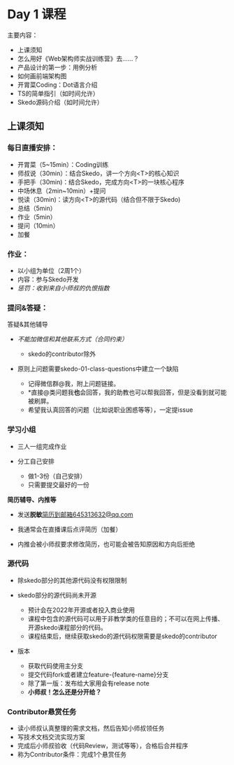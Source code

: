# Day 1 课程



主要内容：

- 上课须知
- 怎么用好《Web架构师实战训练营》去……？
- 产品设计的第一步：用例分析
- 如何画前端架构图
- 开胃菜Coding：Dot语言介绍
- TS的简单指引（如时间允许）
- Skedo源码介绍（如时间允许）



## 上课须知



### **每日直播安排：**

- 开胃菜（5~15min）：Coding训练
- 师叔说（30min）：结合Skedo，讲一个方向\<T\>的核心知识
- 手把手（30min)：结合Skedo，完成方向\<T\>的一块核心程序
- 中场休息（2min~10min）+提问
- 悦读（30min)：读方向\<T\>的源代码（结合但不限于Skedo)
- 总结（5min）
- 作业（5min）
- 提问（10min）
- 加餐



### **作业：**

- 以小组为单位（2周1个）
- 内容：参与Skedo开发
- *惩罚：收到来自小师叔的仇恨指数*



### **提问&答疑：**



答疑&其他辅导

- *不能加微信和其他联系方式（合同约束）*
  - skedo的contributor除外

- 原则上问题需要skedo-01-class-questions中建立一个缺陷
  - 记得微信群@我，附上问题链接。 
  - *直接@类问题我**也**会回答，我的助教也可以帮我回答，但是没看到就可能被刷屏。
  - 希望我认真回答的问题（比如说职业困惑等等），一定提issue



### 学习小组

- 三人一组完成作业

- 分工自己安排

  - 做1-3份（自己安排）
  - 只需要提交最好的一份

  



**简历辅导、内推等**

- 发送**脱敏**简历到邮箱645313632@qq.com

- 我通常会在直播课后点评简历（加餐）

- 内推会被小师叔要求修改简历，也可能会被告知原因和方向后拒绝

  

### **源代码**

- 除skedo部分的其他源代码没有权限限制

- skedo部分的源代码尚未开源
  - 预计会在2022年开源或者投入商业使用
  - 课程中包含的源代码可以用于非教学类的任意目的；不可以在网上传播、开源skedo课程部分的代码。
  - 课程结束后，继续获取skedo的源代码权限需要是skedo的contributor
  
- 版本

  - 获取代码使用主分支
  - 提交代码fork或者建立feature-{feature-name}分支
  - 除了第一版：发布给大家用会有release note
  - **小师叔！怎么还是分开给？**

  

  

### **Contributor悬赏任务**

- 读小师叔认真整理的需求文档，然后告知小师叔领任务
- 写技术文档交流实现方案
- 完成后小师叔验收（代码Review，测试等等），合格后合并程序
- 称为Contributor条件：完成1个悬赏任务









